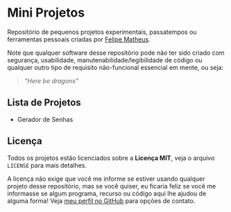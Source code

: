 # Mini Projetos

Repositório de pequenos projetos experimentais, passatempos ou ferramentas pessoais criadas por [Felipe Matheus](https://github.com/flipeip).

Note que qualquer software desse repositório pode não ter sido criado com segurança, usabilidade, manutenabilidade/legibilidade de código ou qualquer outro tipo de requisito não-funcional essencial em mente, ou seja:

> _"Here be dragons"_

## Lista de Projetos

- Gerador de Senhas

## Licença

Todos os projetos estão licenciados sobre a **Licença MIT**, veja o arquivo `LICENSE` para mais detalhes.

A licença não exige que você me informe se estiver usando qualquer projeto desse repositório, mas se você quiser, eu ficaria feliz se você me informasse se algum programa, recurso ou código aqui lhe ajudou de alguma forma! Veja [meu perfil no GitHub](https://github.com/flipeip) para opções de contato.